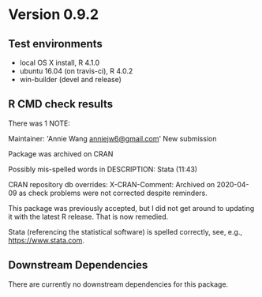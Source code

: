 # Version 0.9.2

## Test environments

* local OS X install, R 4.1.0
* ubuntu 16.04 (on travis-ci), R 4.0.2
* win-builder (devel and release)

## R CMD check results

There was 1 NOTE:

Maintainer: 'Annie Wang <anniejw6@gmail.com>'
New submission

Package was archived on CRAN

Possibly mis-spelled words in DESCRIPTION:
  Stata (11:43)

CRAN repository db overrides:
  X-CRAN-Comment: Archived on 2020-04-09 as check problems were not
    corrected despite reminders.

This package was previously accepted, but I did not get around to updating
it with the latest R release. That is now remedied.

Stata (referencing the statistical software) is spelled correctly, see, e.g.,
https://www.stata.com.

## Downstream Dependencies

There are currently no downstream dependencies for this package.
